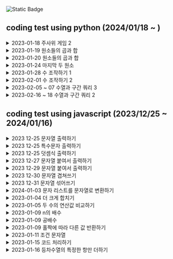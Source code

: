 
![Static Badge](https://img.shields.io/badge/with-programmers-blue?style=flat-square&link=https%3A%2F%2Fschool.programmers.co.kr%2Flearn%2Fchallenges%3Forder%3Drecent%26levels%3D0%26languages%3Dpython3)

## coding test using python (2024/01/18 ~ )
<details>
  <summary> 2023-01-18 주사위 게임 2
</summary>

  - 처음 도전하는 파이썬 코딩 테스트
  - else if 대신에 elif를 사용한다. 신기하다.
  - 주석은 # 으로 표시한다.
  - if 조건 다음에는 콜론(:)을 사용한다.
  - 세미콜론은 필요 없다.
  - 제곱을 계산하는 pow는 내장함수로, 별도로 임포트할 필요가 없다.
  - 파이썬에서는 자료형을 선언할 수도 있지만, 선언하지 않아도 알아서 처리된다.
  - python 3와 python2는 차이가 있다.

</details>

<details>
  <summary> 2023-01-19 원소들의 곱과 합
</summary>

  - 곱하기 식이 맞다고 생각했지만, 계속해서 0에 곱하고 있었기 때문에 식이 작동하지 않았던것..

</details>

<details>
  <summary> 2023-01-20 원소들의 곱과 합
</summary>

  - 파이썬에서는 'int()'를 사용하여 문자를 숫자로 변환하고, 'str()'를 사용하여 숫자를 문자로 변환

</details>

<details>
  <summary> 2023-01-24 마지막 두 원소
</summary>

  - for num in range(len(num_list))가 동작하고 for num in num_list가 동작하지 않는 이유는 전자에서의 'num'은 단지 숫자를 나타내는 반면, 후자에서의 'num'은 리스트의 값. num_list[num]은 'num'이 단지 숫자를 나타내므로 가능
  - '크지 않다면' 이라는 조건이 있었는데, 이를 무시하고 넘어갔기 때문에 문제가 발생. '<' 대신 '≤'를 사용
    
</details>

<details>
  <summary> 2023-01-28 수 조작하기 1
</summary>

  - for문과 if문의 조화
    
</details>

<details>
  <summary> 2023-02-01 수 조작하기 2
</summary>

  - 'prev'와 'next'를 사용하여 앞뒤를 비교하면서 작업을 수행했지만, Python에 능숙한 사람들은 'dic'이나 'get' 함수를 사용 작업하는 것 같다
  - 함수를 모르면 저렇게 하드코딩 하는거지 뭐..
    
</details>

<details>
  <summary> 2023-02-05 ~ 07 수열과 구간 쿼리 3
</summary>

  - 05 음, 이렇게 하면 될 것 같은데, 어떻게 내가 원하는 2차원 배열의 한 세트씩만 for문으로 검사를 할까?
  - 06 전혀 잘못 생각 'queries'는 원소 값이 아닌 원소 인덱스. 원소 값이라고 생각하고 원소 값끼리 바꾸었는데도 오류가 발생하는 이유를 고민함ㅋㅋ 로직을 다시 변경 고
  - 07 'queries' 'arr' 에서 이중for문쓰는것만 계속 생각하고 있었는데 알고보니 'queries'에 대한 for문 하나만 써도 되었다.. 코딩테스트는 디버깅이 안되니 머릿속 디버깅을 하고 있었는데 그렇게 하는것이 아니라 return 되는어 출력되는 값이라도 디버깅이라고 생각하고 의존하여 계속 값을 추적하는것이 중요한것 같다. 코딩은 조립하는것이다 라고 생각하고 접근하니 뭔가 좀 문제가 풀렸다. 
  - 08 
  - 09
    
</details>

<details>
  <summary> 2023-02-16 ~ 18 수열과 구간 쿼리 2
</summary>

- 3번 문제 처럼 queries 숫자가 arr[i] 의 i 값에 사용하는 숫자인줄 알았는데 arr 배열의 길이를 지정하는것이였다.
- queries 두번째 원소가 [0,4,2]이고 arr가 [0,1,2,4,3] 인데 전자의 상황으로 가정하면 무조건 4 3 의 원소가 나오는거였는데 문제아래에 예시를 보니 자꾸 4만 나올 수 있는 조건으로 하길래
- 뭔가 했는데 범위였다 배열 범위
  
</details>


## coding test using javascript (2023/12/25 ~ 2024/01/16)
<details>
  <summary> 2023 12-25 문자열 출력하기
</summary>

  - 문자열이 필요 한 곳(사용자의 입력을 직접 받거나, input 태그로 읽거나, 이미 명시되어 있는걸 가져옴). 여기서는 입력을 받는 것으로 보임
  - 출력이 필요한 곳 (소프트웨어(프로그램, 애플리케이션, 게임, 웹 브라우저, 운영 체제, 드라이버), 하드웨어(콘솔(콘솔 창으로 컴퓨터를 직접 제어), 프린터, 모니터, TV, 스마트폰, 태블릿, 스마트 기기)) 
  - 문자열 입력을 받았을때
  - 문자열 입력이 끝났을때
    
</details>

<details>
  <summary> 2023 12-25 특수문자 출력하기
</summary>

  - 이스케이프 시퀀스는 문자열 내의 특수 문자를 표현하기 위해 사용됩니다. 이 특수 문자들은 단독으로 사용될 경우 본래의 의미를 가지지만, 다른 문자와 함께 사용되면 해당 문자의 의미를 변경
  - '\n'은 개행 문자로, '\''는 따옴표 문자로 사용
    
</details>
    
<details>
  <summary> 2023 12-25 덧셈식 출력하기
</summary>

    - (입력) 문자열이 필요하다 <br> 조건이 생김<br>
    - (출력)어딘가 출력해야한다.<br> 콘솔 <br>
       - 단순 문자열을 표시하는 곳에서까지 number 함수를 사용할 필요는 없다고 판단하여 사용하지 않음
       - 변수 초기화는 필수
    
</details>

<details>
  <summary> 2023 12-27 문자열 붙여서 출력하기
</summary>

  - 단순히 문자열을 더하는 작업만 수행했지만, 다른 사람들이 코딩한 것을 보니 join 함수를 사용. 이 방법이 오류가 덜 발생할 것 같긴 하다
    
</details>

<details>
  <summary> 2023 12-29 문자열 붙여서 출력하기
</summary>

  - 홀짝을 구분하는 기능과 결과를 출력하는 부분을 분리하여 작업
    
</details>

<details>
  <summary> 2023 12-30 문자열 겹쳐쓰기
</summary>

  - 'replace' 함수는 'aaaaa bbb 3' 테스트 케이스에서 오류를 발생시킴. 이 함수는 맨 앞부터 시작하여 'aaa'를 변경할 수 있습니다. 'replace' 함수는 말 그대로 변환하는 것이므로, 위치에 상관없이 변환 가능한 문자들을 변환하는 것 같다.
  - 완전한 문장이 입력 될 것이라는 생각이 오류인것 같다.
  - replace 함수를 임의로 사용하면 변환에 위험이 있습니다.
  - slice 함수는 매개변수가 하나만 있을 때, 그 숫자부터 끝까지의 문자를 모두 포함
    
</details>

<details>
  <summary> 2023 12-31 문자열 섞어쓰기
</summary>

    - 이번에도 slice 함수를 사용
    - 두 문자열의 길이가 같은 것이 중요한 포인트
    - += 연산자를 사용하여 작업을 수행할 수 있었지만, 생각이 나지 않아 배열로 작업함
    
</details>

<details>
  <summary> 2024-01-03 문자 리스트를 문자열로 변환하기
</summary>

    - split는 문자열을 배열로 변환, join은 배열을 문자열로 변환
    
</details>

<details>
  <summary> 2023-01-04 더 크게 합치기
</summary>

   - ab>ba'의 결과와 'ab=ba'의 결과가 같기 때문에, '>='를 사용하여 if문을 하나로 줄일 수 있다.
   - 'number'의 값이 필요하기 때문에, 변수를 처음부터 하나만 사용하면 된다.
   - 'abNum', 'baNum' 변수는 로직을 완성한 후에 필요했기 때문에 추가했음
   - 보니 간단하게 만든사람들이 많네 ㅋㅋ
    
</details>

<details>
  <summary> 2023-01-05 두 수의 연산값 비교하기
</summary>

 - 위의 더크게 합치기와 같은 문제

</details>
   
<details>
  <summary> 2023-01-09 n의 배수 
</summary>

  - 현재까진 출력을 어떻게 처리할지에 대한 로직만 중요해 보임
  - num이 n의 배수라면 return 1, num이 n의 배수가 아니라면 return 0을 반환

</details>

<details>
  <summary> 2023-01-09 공배수 
</summary>

  - 위의 n의 배수와 풀이는 같습니다. 다만, 입력값의 조건을 추가했다.

</details>

<details>
  <summary> 2023-01-09 홀짝에 따라 다른 값 반환하기
</summary>

  - 홀짝을 판별하는 문제이므로 if else의 구분이 명확한 문제이다.
  - 입력 문자의 조건을 반드시 지정해야함. 사용자가 입력을 정확히 할 것이라고 생각하면 안됨
  - n이 홀수일 때, 모든 양의 홀수의 합을 계산
  - n이 짝수일 때, 모든 양의 짝수의 제곱의 합을 계산

</details>

<details>
  <summary> 2023-01-11 조건 문자열
</summary>

 - 이번 작업은 약간 까다로웠다. eval의 사용이 잘 되지 않는 것 같아서, 계산기 같이 만들어야 할 것 같은 느낌이 들어서 바드를 이용했다.
 - 다른 사람들의 작업을 보니, 한 문자를 기준으로 그 아래 내용을 비교하는 방식으로 진행한 것 같다.
 -'ineq'와 'eq' 문자를 합칩니다 -> (만약 느낌표가 있으면 제거합니다) -> 문자를 기준으로 양쪽의 숫자를 비교합니다 -> 조건이 맞으면 1을, 아니면 0을 출력합니다.

</details>

<details>
  <summary> 2023-01-15 코드 처리하기
</summary>

 - mode가 플래그 역할을 한다는 것 늦게 알아버림. 문자열 안에 있는 숫자들로 mode를 사용한다고 생각했네..
 - 짝수를 구할 때 나머지식은 0으로 나누어떨어짐, 0 조건도 포함 가능하다
 -'='을 써야 하는데, '=='을 사용. 이 두가지를 구분해야함!
 - 문자열이 없을 때는 '' null 같은 것을 사용하기 보다는 0이라는 문자열 길이 값을 이용하는게 더 정확하다.

</details>

<details>
  <summary> 2023-01-16 등차수열의 특정한 항만 더하기
</summary>

 1) 다른 사람들의 풀이를 보니, 등차수열로 데이터를 먼저 만든 후에 분류 작업을 하는 것 같다. 그렇게 해야 할까?
 2) 더하기가 계속 되어 별찍기처럼 만들었는데..수학을 플러스 마이너스 밖에 모르는자.. <br>

  ```
 3 a <br>
 3+4 a + d <br>
 3+4+4 a + d + d <br>
 3+4+4+4 a + d + d + d <br>
 3+4+4+4+4 a + d + d + d + d <br>
  ```

</details>


